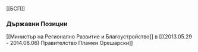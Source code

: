 [[БСП]]

### Държавни Позиции
[[Министър на Регионално Развитие и Благоустройство]] в [[(2013.05.29 - 2014.08.06) Правителство Пламен Орешарски]]